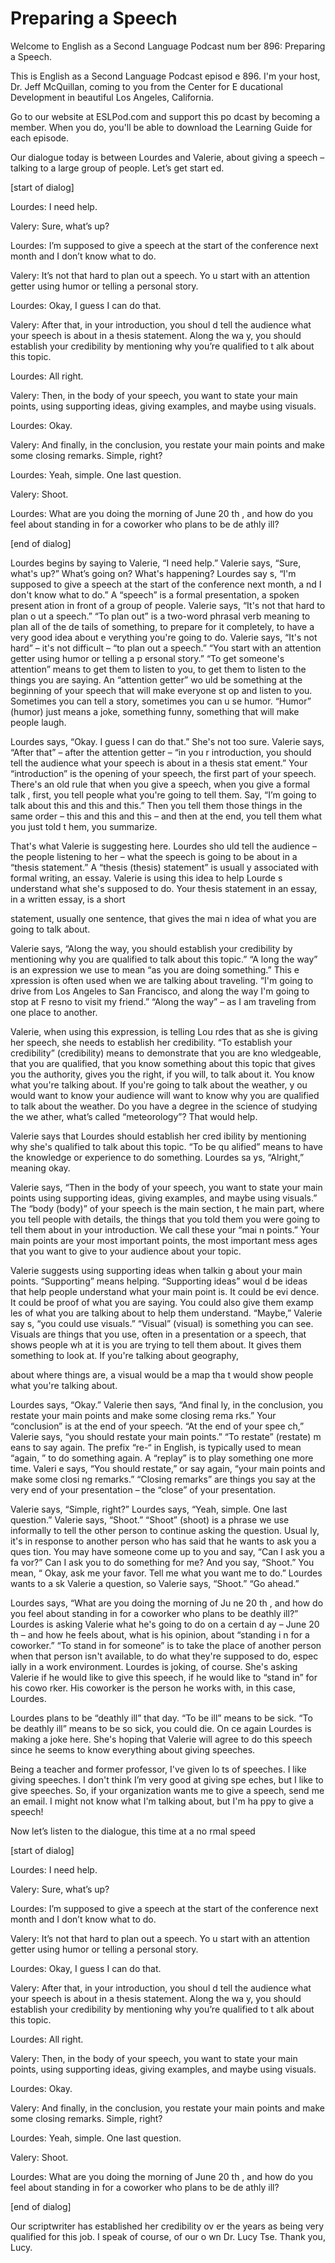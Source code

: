 # Preparing a Speech

Welcome to English as a Second Language Podcast num ber 896: Preparing a Speech.

This is English as a Second Language Podcast episod e 896. I'm your host, Dr. Jeff McQuillan, coming to you from the Center for E ducational Development in beautiful Los Angeles, California.

Go to our website at ESLPod.com and support this po dcast by becoming a member. When you do, you'll be able to download the  Learning Guide for each episode.

Our dialogue today is between Lourdes and Valerie, about giving a speech – talking to a large group of people. Let’s get start ed.

[start of dialog]

Lourdes: I need help.

Valery: Sure, what’s up?

Lourdes: I’m supposed to give a speech at the start  of the conference next month and I don’t know what to do.

Valery: It’s not that hard to plan out a speech. Yo u start with an attention getter using humor or telling a personal story.

Lourdes: Okay, I guess I can do that.

Valery: After that, in your introduction, you shoul d tell the audience what your speech is about in a thesis statement. Along the wa y, you should establish your credibility by mentioning why you’re qualified to t alk about this topic.

Lourdes: All right.

Valery: Then, in the body of your speech, you want to state your main points, using supporting ideas, giving examples, and maybe using visuals.

Lourdes: Okay.

Valery: And finally, in the conclusion, you restate  your main points and make some closing remarks. Simple, right?

Lourdes: Yeah, simple. One last question.

Valery: Shoot.

Lourdes: What are you doing the morning of June 20 th , and how do you feel about standing in for a coworker who plans to be de athly ill?

[end of dialog]

Lourdes begins by saying to Valerie, “I need help.”  Valerie says, “Sure, what's up?” What’s going on? What's happening? Lourdes say s, “I'm supposed to give a speech at the start of the conference next month, a nd I don't know what to do.” A “speech” is a formal presentation, a spoken present ation in front of a group of people. Valerie says, “It's not that hard to plan o ut a speech.” “To plan out” is a two-word phrasal verb meaning to plan all of the de tails of something, to prepare for it completely, to have a very good idea about e verything you're going to do. Valerie says, “It's not hard” – it's not difficult – “to plan out a speech.” “You start with an attention getter using humor or telling a p ersonal story.” “To get someone's attention” means to get them to listen to  you, to get them to listen to the things you are saying. An “attention getter” wo uld be something at the beginning of your speech that will make everyone st op and listen to you. Sometimes you can tell a story, sometimes you can u se humor. “Humor” (humor) just means a joke, something funny, something that will make people laugh.

Lourdes says, “Okay. I guess I can do that.” She's not too sure. Valerie says, “After that” – after the attention getter – “in you r introduction, you should tell the audience what your speech is about in a thesis stat ement.” Your “introduction” is the opening of your speech, the first part of your speech. There's an old rule that when you give a speech, when you give a formal talk , first, you tell people what you're going to tell them. Say, “I’m going to talk about this and this and this.” Then you tell them those things in the same order –  this and this and this – and then at the end, you tell them what you just told t hem, you summarize.

That's what Valerie is suggesting here. Lourdes sho uld tell the audience – the people listening to her – what the speech is going to be about in a “thesis statement.” A “thesis (thesis) statement” is usuall y associated with formal writing, an essay. Valerie is using this idea to help Lourde s understand what she's supposed to do. Your thesis statement in an essay, in a written essay, is a short

statement, usually one sentence, that gives the mai n idea of what you are going to talk about.

Valerie says, “Along the way, you should establish your credibility by mentioning why you are qualified to talk about this topic.” “A long the way” is an expression we use to mean “as you are doing something.” This e xpression is often used when we are talking about traveling. “I'm going to drive from Los Angeles to San Francisco, and along the way I'm going to stop at F resno to visit my friend.” “Along the way” – as I am traveling from one place to another.

Valerie, when using this expression, is telling Lou rdes that as she is giving her speech, she needs to establish her credibility. “To  establish your credibility” (credibility) means to demonstrate that you are kno wledgeable, that you are qualified, that you know something about this topic  that gives you the authority, gives you the right, if you will, to talk about it.  You know what you're talking about. If you're going to talk about the weather, y ou would want to know your audience will want to know why you are qualified to  talk about the weather. Do you have a degree in the science of studying the we ather, what’s called “meteorology”? That would help.

Valerie says that Lourdes should establish her cred ibility by mentioning why she's qualified to talk about this topic. “To be qu alified” means to have the knowledge or experience to do something. Lourdes sa ys, “Alright,” meaning okay.

Valerie says, “Then in the body of your speech, you  want to state your main points using supporting ideas, giving examples, and  maybe using visuals.” The “body (body)” of your speech is the main section, t he main part, where you tell people with details, the things that you told them you were going to tell them about in your introduction. We call these your “mai n points.” Your main points are your most important points, the most important mess ages that you want to give to your audience about your topic.

Valerie suggests using supporting ideas when talkin g about your main points. “Supporting” means helping. “Supporting ideas” woul d be ideas that help people understand what your main point is. It could be evi dence. It could be proof of what you are saying. You could also give them examp les of what you are talking about to help them understand. “Maybe,” Valerie say s, “you could use visuals.” “Visual” (visual) is something you can see. Visuals  are things that you use, often in a presentation or a speech, that shows people wh at it is you are trying to tell them about. It gives them something to look at. If you're talking about geography,

about where things are, a visual would be a map tha t would show people what you're talking about.

Lourdes says, “Okay.” Valerie then says, “And final ly, in the conclusion, you restate your main points and make some closing rema rks.” Your “conclusion” is at the end of your speech. “At the end of your spee ch,” Valerie says, “you should restate your main points.” “To restate” (restate) m eans to say again. The prefix “re-“ in English, is typically used to mean “again, ” to do something again. A “replay” is to play something one more time. Valeri e says, “You should restate,” or say again, “your main points and make some closi ng remarks.” “Closing remarks” are things you say at the very end of your  presentation – the “close” of your presentation.

Valerie says, “Simple, right?” Lourdes says, “Yeah,  simple. One last question.” Valerie says, “Shoot.” “Shoot” (shoot) is a phrase we use informally to tell the other person to continue asking the question. Usual ly, it's in response to another person who has said that he wants to ask you a ques tion. You may have someone come up to you and say, “Can I ask you a fa vor?” Can I ask you to do something for me? And you say, “Shoot.” You mean, “ Okay, ask me your favor. Tell me what you want me to do.” Lourdes wants to a sk Valerie a question, so Valerie says, “Shoot.” “Go ahead.”

Lourdes says, “What are you doing the morning of Ju ne 20 th , and how do you feel about standing in for a coworker who plans to be deathly ill?” Lourdes is asking Valerie what he's going to do on a certain d ay – June 20 th  – and how he feels about, what is his opinion, about “standing i n for a coworker.” “To stand in for someone” is to take the place of another person  when that person isn't available, to do what they're supposed to do, espec ially in a work environment. Lourdes is joking, of course. She's asking Valerie if he  would like to give this speech, if he would like to “stand in” for his cowo rker. His coworker is the person he works with, in this case, Lourdes.

Lourdes plans to be “deathly ill” that day. “To be ill” means to be sick. “To be deathly ill” means to be so sick, you could die. On ce again Lourdes is making a joke here. She's hoping that Valerie will agree to do this speech since he seems to know everything about giving speeches.

Being a teacher and former professor, I've given lo ts of speeches. I like giving speeches. I don't think I’m very good at giving spe eches, but I like to give speeches. So, if your organization wants me to give  a speech, send me an email. I might not know what I'm talking about, but I'm ha ppy to give a speech!

Now let’s listen to the dialogue, this time at a no rmal speed

[start of dialog]

Lourdes: I need help.

Valery: Sure, what’s up?

Lourdes: I’m supposed to give a speech at the start  of the conference next month and I don’t know what to do.

Valery: It’s not that hard to plan out a speech. Yo u start with an attention getter using humor or telling a personal story.

Lourdes: Okay, I guess I can do that.

Valery: After that, in your introduction, you shoul d tell the audience what your speech is about in a thesis statement. Along the wa y, you should establish your credibility by mentioning why you’re qualified to t alk about this topic.

Lourdes: All right.

Valery: Then, in the body of your speech, you want to state your main points, using supporting ideas, giving examples, and maybe using visuals.

Lourdes: Okay.

Valery: And finally, in the conclusion, you restate  your main points and make some closing remarks. Simple, right?

Lourdes: Yeah, simple. One last question.

Valery: Shoot.

Lourdes: What are you doing the morning of June 20 th , and how do you feel about standing in for a coworker who plans to be de athly ill?

[end of dialog]

Our scriptwriter has established her credibility ov er the years as being very qualified for this job. I speak of course, of our o wn Dr. Lucy Tse. Thank you, Lucy.



